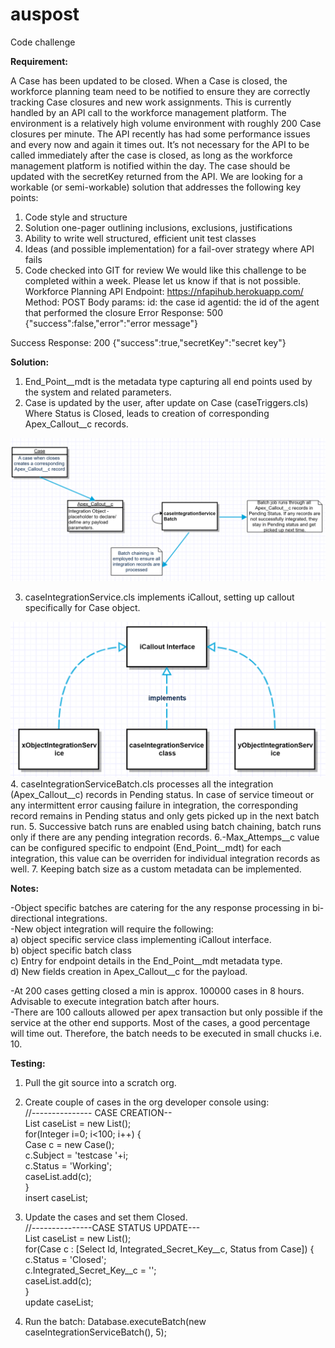 # auspost
Code challenge

<b>Requirement:</b>
  
A Case has been updated to be closed. When a Case is closed, the workforce planning team need to be notified to ensure they are correctly tracking Case closures and new work assignments. This is currently handled by an API call to the workforce management platform.
The environment is a relatively high volume environment with roughly 200 Case closures per minute. The API recently has had some performance issues and every now and again it times out.
It’s not necessary for the API to be called immediately after the case is closed, as long as the workforce management platform is notified within the day. 
The case should be updated with the secretKey returned from the API.
We are looking for a workable (or semi-workable) solution that addresses the following key points:
1.	Code style and structure
2.	Solution one-pager outlining inclusions, exclusions, justifications
3.	Ability to write well structured, efficient unit test classes 
4.	Ideas (and possible implementation) for a fail-over strategy where API fails
5.	Code checked into GIT for review
We would like this challenge to be completed within a week. Please let us know if that is not possible.
Workforce Planning API
Endpoint: https://nfapihub.herokuapp.com/
Method: POST
Body params:
id: the case id
agentid: the id of the agent that performed the closure
Error Response:
500
{"success":false,"error":"error message"}

Success Response:
200
{"success":true,"secretKey":"secret key"}


<b>Solution:</b>

1. End_Point__mdt is the metadata type capturing all end points used by the system and related parameters.
2. Case is updated by the user, after update on Case (caseTriggers.cls) Where Status is Closed, leads to creation of corresponding Apex_Callout__c records. 
<img src="https://github.com/phantom82/auspost/blob/master/main2.PNG">

3. caseIntegrationService.cls implements iCallout, setting up callout specifically for Case object.
<img src="https://github.com/phantom82/auspost/blob/master/main.PNG">
4. caseIntegrationServiceBatch.cls processes all the integration (Apex_Callout__c) records in Pending status. In case of service timeout or any intermittent error causing failure in integration, the corresponding record remains in Pending status and only gets picked up in the next batch run.
5. Successive batch runs are enabled using batch chaining, batch runs only if there are any pending integration records.
6.-Max_Attemps__c value can be configured specific to endpoint (End_Point__mdt) for each integration, this value can be overriden for individual integration records as well.
7. Keeping batch size as a custom metadata can be implemented.


<b>Notes:</b>

-Object specific batches are catering for the any response processing in bi-directional integrations.<br>
-New object integration will require the following:<br>
a) object specific service class implementing iCallout interface.<br>
b) object specific batch class<br>
c) Entry for endpoint details in the End_Point__mdt metadata type.<br>
d) New fields creation in Apex_Callout__c for the payload.<br>

-At 200 cases getting closed a min is approx. 100000 cases in 8 hours. Advisable to execute integration batch after hours.<br>
-There are 100 callouts allowed per apex transaction but only possible if the service at the other end supports. Most of the cases, a good percentage will time out. Therefore, the batch needs to be executed in small chucks i.e. 10.

<b>Testing:</b>

1. Pull the git source into a scratch org.
2. Create couple of cases in the org developer console using:<br>
  //--------------- CASE CREATION--<br>
List<Case> caseList = new List<Case>();<br>
for(Integer i=0; i<100; i++) {<br>
    Case c = new Case();<br>
    c.Subject = 'testcase '+i;<br>
    c.Status = 'Working';<br>
    caseList.add(c);<br>
}<br>
insert caseList;<br>
                        
3. Update the cases and set them Closed.<br>
//---------------CASE STATUS UPDATE--- <br>
List<Case> caseList = new List<Case>();<br>
for(Case c : [Select Id, Integrated_Secret_Key__c, Status from Case]) {<br>
    c.Status = 'Closed';<br>
    c.Integrated_Secret_Key__c = '';<br>
    caseList.add(c);<br>
}<br>
update caseList;<br>

4. Run the batch:
Database.executeBatch(new caseIntegrationServiceBatch(), 5);<br>
